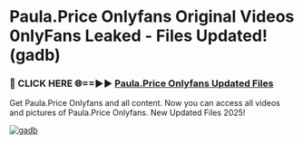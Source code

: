 # Paula.Price Onlyfans Original Videos 0nlyFans Leaked - Files Updated! (gadb)

<h3>🔴 CLICK HERE 🌐==►► <a href="https://tinyurl.com/ehrbuxhb" rel="nofollow">Paula.Price Onlyfans Updated Files</a></h3>

Get Paula.Price Onlyfans and all content. Now you can access all videos and pictures of Paula.Price Onlyfans. New Updated Files 2025!

[![gadb](https://i.imgur.com/lVYEuWS.gif)](https://tinyurl.com/ehrbuxhb)

